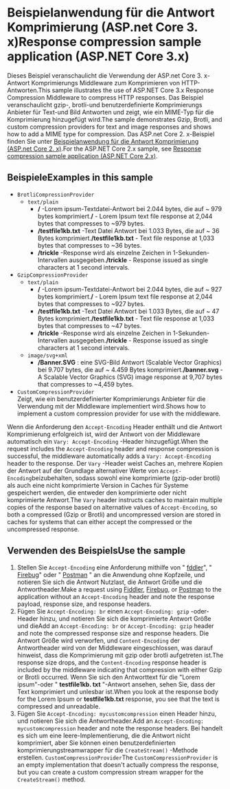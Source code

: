 # <a name="response-compression-sample-application-aspnet-core-3x"></a><span data-ttu-id="6567f-101">Beispielanwendung für die Antwort Komprimierung (ASP.net Core 3. x)</span><span class="sxs-lookup"><span data-stu-id="6567f-101">Response compression sample application (ASP.NET Core 3.x)</span></span>

<span data-ttu-id="6567f-102">Dieses Beispiel veranschaulicht die Verwendung der ASP.net Core 3. x-Antwort Komprimierungs Middleware zum Komprimieren von HTTP-Antworten.</span><span class="sxs-lookup"><span data-stu-id="6567f-102">This sample illustrates the use of ASP.NET Core 3.x Response Compression Middleware to compress HTTP responses.</span></span> <span data-ttu-id="6567f-103">Das Beispiel veranschaulicht gzip-, brotli-und benutzerdefinierte Komprimierungs Anbieter für Text-und Bild Antworten und zeigt, wie ein MIME-Typ für die Komprimierung hinzugefügt wird.</span><span class="sxs-lookup"><span data-stu-id="6567f-103">The sample demonstrates Gzip, Brotli, and custom compression providers for text and image responses and shows how to add a MIME type for compression.</span></span> <span data-ttu-id="6567f-104">Das ASP.net Core 2. x-Beispiel finden Sie unter [Beispielanwendung für die Antwort Komprimierung (ASP.net Core 2. x)](https://github.com/aspnet/AspNetCore.Docs/tree/master/aspnetcore/performance/response-compression/samples/2.x).</span><span class="sxs-lookup"><span data-stu-id="6567f-104">For the ASP.NET Core 2.x sample, see [Response compression sample application (ASP.NET Core 2.x)](https://github.com/aspnet/AspNetCore.Docs/tree/master/aspnetcore/performance/response-compression/samples/2.x).</span></span>

## <a name="examples-in-this-sample"></a><span data-ttu-id="6567f-105">Beispiele</span><span class="sxs-lookup"><span data-stu-id="6567f-105">Examples in this sample</span></span>

* `BrotliCompressionProvider`
  * `text/plain`
    * <span data-ttu-id="6567f-106">**/** -Lorem ipsum-Textdatei-Antwort bei 2.044 bytes, die auf ~ 979 bytes komprimiert.</span><span class="sxs-lookup"><span data-stu-id="6567f-106">**/** - Lorem Ipsum text file response at 2,044 bytes that compresses to ~979 bytes.</span></span>
    * <span data-ttu-id="6567f-107">**/testfile1kb.txt** -Text Datei Antwort bei 1.033 Bytes, die auf ~ 36 Bytes komprimiert.</span><span class="sxs-lookup"><span data-stu-id="6567f-107">**/testfile1kb.txt** - Text file response at 1,033 bytes that compresses to ~36 bytes.</span></span>
    * <span data-ttu-id="6567f-108">**/trickle** -Response wird als einzelne Zeichen in 1-Sekunden-Intervallen ausgegeben.</span><span class="sxs-lookup"><span data-stu-id="6567f-108">**/trickle** - Response issued as single characters at 1 second intervals.</span></span>
* `GzipCompressionProvider`
  * `text/plain`
    * <span data-ttu-id="6567f-109">**/** -Lorem ipsum-Textdatei-Antwort bei 2.044 bytes, die auf ~ 927 bytes komprimiert.</span><span class="sxs-lookup"><span data-stu-id="6567f-109">**/** - Lorem Ipsum text file response at 2,044 bytes that compresses to ~927 bytes.</span></span>
    * <span data-ttu-id="6567f-110">**/testfile1kb.txt** -Text Datei Antwort bei 1.033 Bytes, die auf ~ 47 Bytes komprimiert.</span><span class="sxs-lookup"><span data-stu-id="6567f-110">**/testfile1kb.txt** - Text file response at 1,033 bytes that compresses to ~47 bytes.</span></span>
    * <span data-ttu-id="6567f-111">**/trickle** -Response wird als einzelne Zeichen in 1-Sekunden-Intervallen ausgegeben.</span><span class="sxs-lookup"><span data-stu-id="6567f-111">**/trickle** - Response issued as single characters at 1 second intervals.</span></span>
  * `image/svg+xml`
    * <span data-ttu-id="6567f-112">**/Banner.SVG** : eine SVG-Bild Antwort (Scalable Vector Graphics) bei 9.707 bytes, die auf ~ 4.459 Bytes komprimiert.</span><span class="sxs-lookup"><span data-stu-id="6567f-112">**/banner.svg** - A Scalable Vector Graphics (SVG) image response at 9,707 bytes that compresses to ~4,459 bytes.</span></span>
* `CustomCompressionProvider`<br><span data-ttu-id="6567f-113">Zeigt, wie ein benutzerdefinierter Komprimierungs Anbieter für die Verwendung mit der Middleware implementiert wird.</span><span class="sxs-lookup"><span data-stu-id="6567f-113">Shows how to implement a custom compression provider for use with the middleware.</span></span>

<span data-ttu-id="6567f-114">Wenn die Anforderung den `Accept-Encoding` Header enthält und die Antwort Komprimierung erfolgreich ist, wird der Antwort von der Middleware automatisch ein `Vary: Accept-Encoding` -Header hinzugefügt.</span><span class="sxs-lookup"><span data-stu-id="6567f-114">When the request includes the `Accept-Encoding` header and response compression is successful, the middleware automatically adds a `Vary: Accept-Encoding` header to the response.</span></span> <span data-ttu-id="6567f-115">Der `Vary` -Header weist Caches an, mehrere Kopien der Antwort auf der Grundlage alternativer Werte von `Accept-Encoding`beizubehalten, sodass sowohl eine komprimierte (gzip-oder brotli) als auch eine nicht komprimierte Version in Caches für Systeme gespeichert werden, die entweder den komprimierte oder nicht komprimierte Antwort.</span><span class="sxs-lookup"><span data-stu-id="6567f-115">The `Vary` header instructs caches to maintain multiple copies of the response based on alternative values of `Accept-Encoding`, so both a compressed (Gzip or Brotli) and uncompressed version are stored in caches for systems that can either accept the compressed or the uncompressed response.</span></span>

## <a name="use-the-sample"></a><span data-ttu-id="6567f-116">Verwenden des Beispiels</span><span class="sxs-lookup"><span data-stu-id="6567f-116">Use the sample</span></span>

1. <span data-ttu-id="6567f-117">Stellen Sie `Accept-Encoding` eine Anforderung mithilfe von " [fddler](https://www.telerik.com/fiddler)", " [Firebug](https://getfirebug.com/)" oder " [Postman](https://www.getpostman.com/) " an die Anwendung ohne Kopfzeile, und notieren Sie sich die Antwort Nutzlast, die Antwort Größe und die Antwortheader.</span><span class="sxs-lookup"><span data-stu-id="6567f-117">Make a request using [Fiddler](https://www.telerik.com/fiddler), [Firebug](https://getfirebug.com/), or [Postman](https://www.getpostman.com/) to the application without an `Accept-Encoding` header and note the response payload, response size, and response headers.</span></span>
1. <span data-ttu-id="6567f-118">Fügen Sie `Accept-Encoding: br` einen `Accept-Encoding: gzip` -oder-Header hinzu, und notieren Sie sich die komprimierte Antwort Größe und die</span><span class="sxs-lookup"><span data-stu-id="6567f-118">Add an `Accept-Encoding: br` or `Accept-Encoding: gzip` header and note the compressed response size and response headers.</span></span> <span data-ttu-id="6567f-119">Die Antwort Größe wird verworfen, und `Content-Encoding` der Antwortheader wird von der Middleware eingeschlossen, was darauf hinweist, dass die Komprimierung mit gzip oder brotli aufgetreten ist.</span><span class="sxs-lookup"><span data-stu-id="6567f-119">The response size drops, and the `Content-Encoding` response header is included by the middleware indicating that compression with either Gzip or Brotli occurred.</span></span> <span data-ttu-id="6567f-120">Wenn Sie sich den Antworttext für die "Lorem ipsum"-oder " **testfile1kb. txt** "-Antwort ansehen, sehen Sie, dass der Text komprimiert und unlesbar ist.</span><span class="sxs-lookup"><span data-stu-id="6567f-120">When you look at the response body for the Lorem Ipsum or **testfile1kb.txt** response, you see that the text is compressed and unreadable.</span></span>
1. <span data-ttu-id="6567f-121">Fügen Sie `Accept-Encoding: mycustomcompression` einen Header hinzu, und notieren Sie sich die Antwortheader.</span><span class="sxs-lookup"><span data-stu-id="6567f-121">Add an `Accept-Encoding: mycustomcompression` header and note the response headers.</span></span> <span data-ttu-id="6567f-122">Bei handelt es sich um eine leere-Implementierung, die die Antwort nicht komprimiert, aber Sie können einen benutzerdefinierten komprimierungstreamwrapper für die `CreateStream()` -Methode erstellen. `CustomCompressionProvider`</span><span class="sxs-lookup"><span data-stu-id="6567f-122">The `CustomCompressionProvider` is an empty implementation that doesn't actually compress the response, but you can create a custom compression stream wrapper for the `CreateStream()` method.</span></span>
